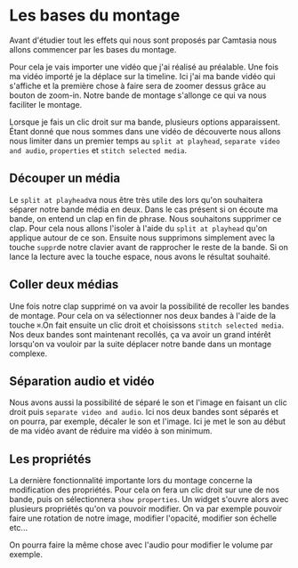 # Les bases du montage

Avant d'étudier tout les effets qui nous sont proposés par Camtasia nous allons commencer par les bases du montage.

Pour cela je vais importer une vidéo que j'ai réalisé au préalable.
Une fois ma vidéo importé je la déplace sur la timeline. Ici j'ai ma bande vidéo qui s'affiche et la première chose à faire sera de zoomer dessus grâce au bouton de zoom-in.
Notre bande de montage s'allonge ce qui va nous faciliter le montage.

Lorsque je fais un clic droit sur ma bande, plusieurs options apparaissent. Étant donné que nous sommes dans une vidéo de découverte nous allons nous limiter dans un premier temps au `split at playhead`, `separate video and audio`, `properties` et `stitch selected media`.

## Découper un média

Le `split at playhead`va nous être très utile des lors qu'on souhaitera séparer notre bande média en deux. Dans le cas présent si on écoute ma bande, on entend un clap en fin de phrase. Nous souhaitons supprimer ce clap. Pour cela nous allons l'isoler à l'aide du `split at playhead` qu'on applique autour de ce son. Ensuite nous supprimons simplement avec la touche `suppr`de notre clavier avant de rapprocher le reste de la bande. Si on lance la lecture avec la touche espace, nous avons le résultat souhaité.

## Coller deux médias

Une fois notre clap supprimé on va avoir la possibilité de recoller les bandes de montage. Pour cela on va sélectionner nos deux bandes à l'aide de la touche `⌘`.On fait ensuite un clic droit et choisissons `stitch selected media`. Nos deux bandes sont maintenant recollés, ça va avoir un grand intérêt lorsqu'on va vouloir par la suite déplacer notre bande dans un montage complexe. 

## Séparation audio et vidéo

Nous avons aussi la possibilité de séparé le son et l'image en faisant un clic droit puis `separate video and audio`. Ici nos deux bandes sont séparés et on pourra, par exemple, décaler le son et l'image. Ici je met le son au début de ma vidéo avant de réduire ma vidéo à son minimum.

## Les propriétés

La dernière fonctionnalité importante lors du montage concerne la modification des propriétés. Pour cela on fera un clic droit sur une de nos bande, puis on sélectionnera `show properties`. Un widget s'ouvre alors avec plusieurs propriétés qu'on va pouvoir modifier. On va par exemple pouvoir faire une rotation de notre image, modifier l'opacité, modifier son échelle etc...

On pourra faire la même chose avec l'audio pour modifier le volume par exemple. 